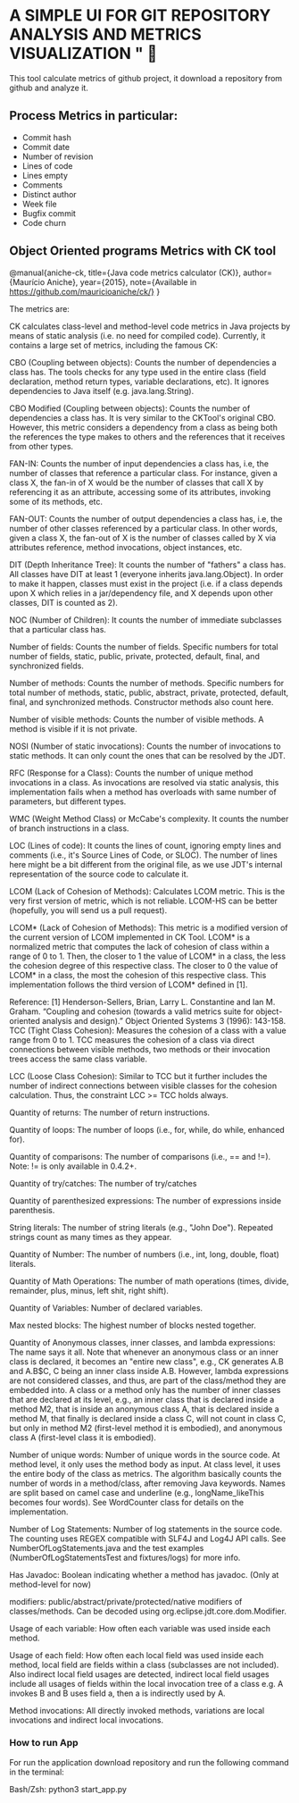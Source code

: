 # A SIMPLE UI FOR GIT REPOSITORY ANALYSIS AND METRICS VISUALIZATION " 🚀

This tool calculate metrics of github project, it download a repository
from github and analyze it.

## Process Metrics in particular:

- Commit hash
- Commit date
- Number of revision
- Lines of code
- Lines empty
- Comments 
- Distinct author
- Week file
- Bugfix commit
- Code churn



## Object Oriented programs Metrics with CK tool 

@manual{aniche-ck,
  title={Java code metrics calculator (CK)},
  author={Maurício Aniche},
  year={2015},
  note={Available in https://github.com/mauricioaniche/ck/}
}

The metrics are:

CK calculates class-level and method-level code metrics in Java projects by means of static analysis (i.e. no need for compiled code). Currently, it contains a large set of metrics, including the famous CK:

CBO (Coupling between objects): Counts the number of dependencies a class has. The tools checks for any type used in the entire class (field declaration, method return types, variable declarations, etc). It ignores dependencies to Java itself (e.g. java.lang.String).

CBO Modified (Coupling between objects): Counts the number of dependencies a class has. It is very similar to the CKTool's original CBO. However, this metric considers a dependency from a class as being both the references the type makes to others and the references that it receives from other types.

FAN-IN: Counts the number of input dependencies a class has, i.e, the number of classes that reference a particular class. For instance, given a class X, the fan-in of X would be the number of classes that call X by referencing it as an attribute, accessing some of its attributes, invoking some of its methods, etc.

FAN-OUT: Counts the number of output dependencies a class has, i.e, the number of other classes referenced by a particular class. In other words, given a class X, the fan-out of X is the number of classes called by X via attributes reference, method invocations, object instances, etc.

DIT (Depth Inheritance Tree): It counts the number of "fathers" a class has. All classes have DIT at least 1 (everyone inherits java.lang.Object). In order to make it happen, classes must exist in the project (i.e. if a class depends upon X which relies in a jar/dependency file, and X depends upon other classes, DIT is counted as 2).

NOC (Number of Children): It counts the number of immediate subclasses that a particular class has.

Number of fields: Counts the number of fields. Specific numbers for total number of fields, static, public, private, protected, default, final, and synchronized fields.

Number of methods: Counts the number of methods. Specific numbers for total number of methods, static, public, abstract, private, protected, default, final, and synchronized methods. Constructor methods also count here.

Number of visible methods: Counts the number of visible methods. A method is visible if it is not private.

NOSI (Number of static invocations): Counts the number of invocations to static methods. It can only count the ones that can be resolved by the JDT.

RFC (Response for a Class): Counts the number of unique method invocations in a class. As invocations are resolved via static analysis, this implementation fails when a method has overloads with same number of parameters, but different types.

WMC (Weight Method Class) or McCabe's complexity. It counts the number of branch instructions in a class.

LOC (Lines of code): It counts the lines of count, ignoring empty lines and comments (i.e., it's Source Lines of Code, or SLOC). The number of lines here might be a bit different from the original file, as we use JDT's internal representation of the source code to calculate it.

LCOM (Lack of Cohesion of Methods): Calculates LCOM metric. This is the very first version of metric, which is not reliable. LCOM-HS can be better (hopefully, you will send us a pull request).

LCOM* (Lack of Cohesion of Methods): This metric is a modified version of the current version of LCOM implemented in CK Tool. LCOM* is a normalized metric that computes the lack of cohesion of class within a range of 0 to 1. Then, the closer to 1 the value of LCOM* in a class, the less the cohesion degree of this respective class. The closer to 0 the value of LCOM* in a class, the most the cohesion of this respective class. This implementation follows the third version of LCOM* defined in [1].

Reference: [1] Henderson-Sellers, Brian, Larry L. Constantine and Ian M. Graham. “Coupling and cohesion (towards a valid metrics suite for object-oriented analysis and design).” Object Oriented Systems 3 (1996): 143-158.
TCC (Tight Class Cohesion): Measures the cohesion of a class with a value range from 0 to 1. TCC measures the cohesion of a class via direct connections between visible methods, two methods or their invocation trees access the same class variable.

LCC (Loose Class Cohesion): Similar to TCC but it further includes the number of indirect connections between visible classes for the cohesion calculation. Thus, the constraint LCC >= TCC holds always.

Quantity of returns: The number of return instructions.

Quantity of loops: The number of loops (i.e., for, while, do while, enhanced for).

Quantity of comparisons: The number of comparisons (i.e., == and !=). Note: != is only available in 0.4.2+.

Quantity of try/catches: The number of try/catches

Quantity of parenthesized expressions: The number of expressions inside parenthesis.

String literals: The number of string literals (e.g., "John Doe"). Repeated strings count as many times as they appear.

Quantity of Number: The number of numbers (i.e., int, long, double, float) literals.

Quantity of Math Operations: The number of math operations (times, divide, remainder, plus, minus, left shit, right shift).

Quantity of Variables: Number of declared variables.

Max nested blocks: The highest number of blocks nested together.

Quantity of Anonymous classes, inner classes, and lambda expressions: The name says it all. Note that whenever an anonymous class or an inner class is declared, it becomes an "entire new class", e.g., CK generates A.B and A.B$C, C being an inner class inside A.B. However, lambda expressions are not considered classes, and thus, are part of the class/method they are embedded into. A class or a method only has the number of inner classes that are declared at its level, e.g., an inner class that is declared inside a method M2, that is inside an anonymous class A, that is declared inside a method M, that finally is declared inside a class C, will not count in class C, but only in method M2 (first-level method it is embodied), and anonymous class A (first-level class it is embodied).

Number of unique words: Number of unique words in the source code. At method level, it only uses the method body as input. At class level, it uses the entire body of the class as metrics. The algorithm basically counts the number of words in a method/class, after removing Java keywords. Names are split based on camel case and underline (e.g., longName_likeThis becomes four words). See WordCounter class for details on the implementation.

Number of Log Statements: Number of log statements in the source code. The counting uses REGEX compatible with SLF4J and Log4J API calls. See NumberOfLogStatements.java and the test examples (NumberOfLogStatementsTest and fixtures/logs) for more info.

Has Javadoc: Boolean indicating whether a method has javadoc. (Only at method-level for now)

modifiers: public/abstract/private/protected/native modifiers of classes/methods. Can be decoded using org.eclipse.jdt.core.dom.Modifier.

Usage of each variable: How often each variable was used inside each method.

Usage of each field: How often each local field was used inside each method, local field are fields within a class (subclasses are not included). Also indirect local field usages are detected, indirect local field usages include all usages of fields within the local invocation tree of a class e.g. A invokes B and B uses field a, then a is indirectly used by A.

Method invocations: All directly invoked methods, variations are local invocations and indirect local invocations.

### How to run App

For run the application download repository and run the following command in the terminal:

Bash/Zsh:
python3 start_app.py
